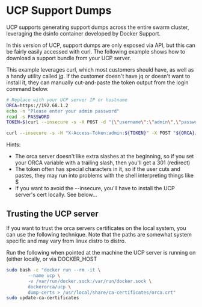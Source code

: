# UCP Support Dumps

UCP supports generating support dumps across the entire swarm cluster, leveraging the
dsinfo container developed by Docker Support.

In this version of UCP, support dumps are only exposed via API, but this can be fairly
easily accessed with curl.  The following example shows how to download a support bundle from your
UCP server.

This example leverages curl, which most customers should have, as well
as a handy utility called [jq](https://stedolan.github.io/jq/).  If the
customer doesn't have jq or doesn't want to install it, they can manually
cut-and-paste the token output from the login command below.


```bash
# Replace with your UCP server IP or hostname
ORCA=https://192.68.1.2
echo -n "Please enter your admin password"
read -s PASSWORD
TOKEN=$(curl --insecure -s -X POST -d "{\"username\":\"admin\",\"password\":\"${PASSWORD}\"}" "${ORCA}/auth/login" | jq -r '.auth_token')

curl --insecure -s -H "X-Access-Token:admin:${TOKEN}" -X POST "${ORCA}/api/support" > dump.zip
```

Hints:
* The orca server doesn't like extra slashes at the beginning, so if you set your ORCA variable with a trailing slash, then you'll get a 301 (redirect)
* The token often has special characters in it, so if the user cuts and pastes, they may run into problems with the shell interpreting things like $
* If you want to avoid the --insecure, you'll have to install the UCP server's cert locally.  See below...


## Trusting the UCP server

If you want to trust the orca servers certificates on the local system, you can use the following technique.  Note that the paths are somewhat system specific and may vary from linux distro to distro.

Run the following when pointed at the machine the UCP server is running on (either locally, or via DOCKER\_HOST

```bash
sudo bash -c "docker run --rm -it \
        --name ucp \
        -v /var/run/docker.sock:/var/run/docker.sock \
        dockerorca/ucp \
        dump-certs > /usr/local/share/ca-certificates/orca.crt"
sudo update-ca-certificates
```
